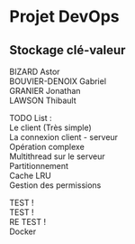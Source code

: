 Projet DevOps
=============

## Stockage clé-valeur ##

BIZARD Astor  
BOUVIER-DENOIX Gabriel  
GRANIER Jonathan  
LAWSON Thibault  




TODO List :  
Le client (Très simple)  
La connexion client - serveur  
Opération complexe  
Multithread sur le serveur  
Partitionnement  
Cache LRU  
Gestion des permissions  
   
TEST !  
TEST !  
RE TEST !  
Docker  


